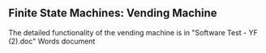 Finite State Machines: Vending Machine
-------------------------------------
The detailed functionality of the vending machine is in "Software Test - YF (2).doc" Words document
